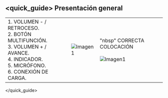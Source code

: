 ## <quick_guide> Presentación general

|  |  |  |
|:-------|:-------|:-------|
|1.	VOLUMEN - / RETROCESO. <br> 2.	BOTÓN MULTIFUNCIÓN. <br> 3.	VOLUMEN + / AVANCE. <br> 4.	INDICADOR. <br> 5. MICRÓFONO.	<br> 6.	CONEXIÓN DE CARGA.	|![Imagen1](http://static.energysistem.com/images/manuals/42556/561d19aba1c67.jpg)|"nbsp" CORRECTA COLOCACIÓN <br> <br> ![Imagen1](http://static.energysistem.com/images/manuals/42556/561e76e3e2cbd.jpg)|
</quick_guide>
